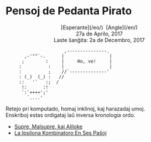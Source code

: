 Pensoj de Pedanta Pirato
========================

<center> [Esperante](/eo/)  [Angle](/en/)</center>
<center>27a de Aprilo, 2017</center>
<center>Laste ŝanĝita: 2a de Decembro, 2017</center>

```
                      ,---------------.
       ,-'""`-.      |                 |
      ;        :     |     Ho, ve!     |
     :          :    |                 |
     :          ;    //`--------------'
     : (_)  (_) :   //
     ::   '`   :;  /
      !:      :!
      `:`++++';'
        `....'
```

<div class="text-right">Retejo pri komputado, homaj inklinoj, kaj harazadaj umoj.</div>
<div class="text-right">Enskriboj estas ordigataj laŭ inversa kronologia ordo.</div>

- [Supre, Malsupre, kaj Aliloke](supre-malsupre)
- [La Ipsilona Kombinatoro En Ses Paŝoj](ipsilono)
